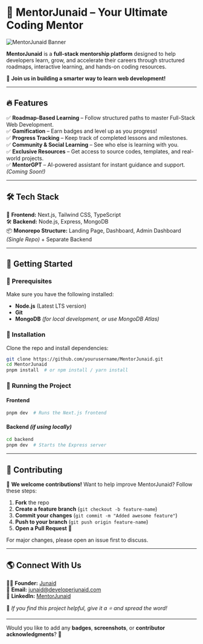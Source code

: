 # 🚀 MentorJunaid – Your Ultimate Coding Mentor

<Image src="./public/banner.png" alt="MentorJunaid Banner" width={800} height={400} />

**MentorJunaid** is a **full-stack mentorship platform** designed to help developers learn, grow, and accelerate their careers through structured roadmaps, interactive learning, and hands-on coding resources.

🌟 **Join us in building a smarter way to learn web development!**

---

## 🔥 Features

✅ **Roadmap-Based Learning** – Follow structured paths to master Full-Stack Web Development.  
✅ **Gamification** – Earn badges and level up as you progress!  
✅ **Progress Tracking** – Keep track of completed lessons and milestones.  
✅ **Community & Social Learning** – See who else is learning with you.  
✅ **Exclusive Resources** – Get access to source codes, templates, and real-world projects.  
✅ **MentorGPT** – AI-powered assistant for instant guidance and support. _(Coming Soon!)_

---

## 🛠️ Tech Stack

🚀 **Frontend:** Next.js, Tailwind CSS, TypeScript  
🛠️ **Backend:** Node.js, Express, MongoDB  
📦 **Monorepo Structure:** Landing Page, Dashboard, Admin Dashboard _(Single Repo)_ + Separate Backend

---

## 🚀 Getting Started

### 📌 Prerequisites

Make sure you have the following installed:

- **Node.js** (Latest LTS version)
- **Git**
- **MongoDB** _(for local development, or use MongoDB Atlas)_

### 🔧 Installation

Clone the repo and install dependencies:

```sh
git clone https://github.com/yourusername/MentorJunaid.git
cd MentorJunaid
pnpm install  # or npm install / yarn install
```

### 🏃 Running the Project

#### **Frontend**

```sh
pnpm dev  # Runs the Next.js frontend
```

#### **Backend** _(if using locally)_

```sh
cd backend
pnpm dev  # Starts the Express server
```

---

## 🤝 Contributing

🚀 **We welcome contributions!** Want to help improve MentorJunaid? Follow these steps:

1. **Fork** the repo
2. **Create a feature branch** (`git checkout -b feature-name`)
3. **Commit your changes** (`git commit -m "Added awesome feature"`)
4. **Push to your branch** (`git push origin feature-name`)
5. **Open a Pull Request** 🚀

For major changes, please open an issue first to discuss.

---

## 🌎 Connect With Us

👨‍💻 **Founder:** [Junaid](https://www.linkedin.com/in/developer-junaid/)  
📧 **Email:** junaid@developerjunaid.com  
💼 **LinkedIn:** [MentorJunaid](https://www.linkedin.com/in/developer-junaid/)

💙 _If you find this project helpful, give it a ⭐ and spread the word!_

---

Would you like to add any **badges**, **screenshots**, or **contributor acknowledgments**? 🚀
